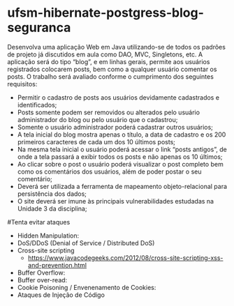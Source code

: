 # ufsm-hibernate-postgress-blog-seguranca


Desenvolva uma aplicação Web em Java utilizando-se de todos os padrões de
projeto já discutidos em aula como DAO, MVC, Singletons, etc. A aplicação será do tipo
“blog”, e em linhas gerais, permite aos usuários registrados colocarem posts, bem
como a qualquer usuário comentar os posts. O trabalho será avaliado conforme o
cumprimento dos seguintes requisitos:

- Permitir o cadastro de posts aos usuários devidamente cadastrados e
identificados;
- Posts somente podem ser removidos ou alterados pelo usuário administrador
do blog ou pelo usuário que o cadastrou;
- Somente o usuário administrador poderá cadastrar outros usuários;
- A tela inicial do blog mostra apenas o título, a data de cadastro e os 200
primeiros caracteres de cada um dos 10 últimos posts;
- Na mesma tela inicial o usuário poderá acessar o link “posts antigos”, de onde a
tela passará a exibir todos os posts e não apenas os 10 últimos;
- Ao clicar sobre o post o usuário poderá visualizar o post completo bem como os
comentários dos usuários, além de poder postar o seu comentário;
- Deverá ser utilizada a ferramenta de mapeamento objeto-relacional para
persistência dos dados;
- O site deverá ser imune às principais vulnerabilidades estudadas na Unidade 3
da disciplina; 



#Tenta evitar ataques
- Hidden Manipulation:
- DoS/DDoS (Denial of Service / Distributed DoS)
- Cross-site scripting
  - https://www.javacodegeeks.com/2012/08/cross-site-scripting-xss-and-prevention.html
- Buffer Overflow:
- Buffer over-read:
- Cookie Poisoning / Envenenamento de Cookies:
- Ataques de Injeção de Código
